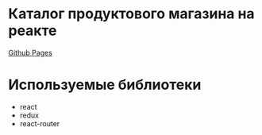# Каталог продуктового магазина на реакте
<a href="https://grzdrz.github.io/ProductSupermarket/"><p>Github Pages</p></a>

# Используемые библиотеки

* react
* redux
* react-router
